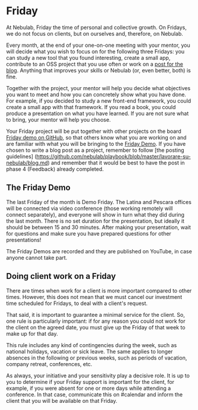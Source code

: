 # Friday

At Nebulab, Friday the time of personal and collective growth. On Fridays, we do not focus on
clients, but on ourselves and, therefore, on Nebulab.

Every month, at the end of your one-on-one meeting with your mentor, you will decide what you wish to focus on for the 
following three Fridays: you can study a new tool that you found interesting, create 
a small app, contribute to an OSS project that you use often or work on a [post for the blog](https://github.com/nebulab/playbook/blob/master/lavorare-su-nebulab/blog.md).
Anything that improves your skills or Nebulab (or, even better, both) is fine.

Together with the project, your mentor will help you decide what objectives you want to meet 
and how you can concretely show what you have done. For example, if you decided to study a
new front-end framework, you could create a small app with that framework. If you read a
book, you could produce a presentation on what you have learned. If you are not sure what to bring,
your mentor will help you choose.

Your Friday project will be put together with other projects on the board [Friday demo on GitHub](https://github.com/nebulab/nebulab/projects/5),
so that others know what you are working on and are familiar with what you will be bringing to the [Friday Demo](#il-demo-friday).
If you have chosen to write a blog post as a project, remember to follow [the posting guidelines]
(https://github.com/nebulab/playbook/blob/master/lavorare-su-nebulab/blog.md) and
remember that it would be best to have the post in phase 4 (Feedback) already completed.

## The Friday Demo

The last Friday of the month is Demo Friday. The Latina and Pescara offices will be connected via
video conference (those working remotely will connect separately), and everyone will show in turn 
what they did during the last month. There is no set duration for the presentation, but ideally it should be 
between 15 and 30 minutes. After making your presentation, wait for questions and make sure you have prepared
questions for other presentations!

The Friday Demos are recorded and they are published on YouTube, in case anyone
cannot take part.

## Doing client work on a Friday

There are times when work for a client is more important compared to
other times. However, this does not mean that we must cancel
our investment time scheduled for Fridays, to deal with a client's request.

That said, it is important to guarantee a minimal service for the client. So, one rule is
particularly important: if for any reason you could not work for the client
on the agreed date, you must give up the Friday of that week to
make up for that day.

This rule includes any kind of contingencies during the week, such as national holidays, vacation or
sick leave. The same applies to longer absences in the following or previous weeks, such as periods of 
vacation, company retreat, conferences, etc.

As always, your initiative and your sensitivity play a decisive role. It is up to you to determine if your
Friday support is important for the client, for example, if you were absent for one or more days
while attending a conference. In that case, communicate this on #calendar and inform the
client that you will be available on that Friday.
